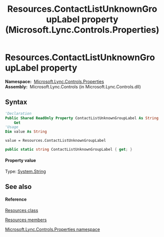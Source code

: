 ﻿---
title: Resources.ContactListUnknownGroupLabel property  (Microsoft.Lync.Controls.Properties)
TOCTitle: 'ContactListUnknownGroupLabel property '
ms:assetid: P:Microsoft.Lync.Controls.Properties.Resources.ContactListUnknownGroupLabel_DI_3_UC_OCS14MrefLyncWPF
ms:mtpsurl: https://msdn.microsoft.com/en-us/library/microsoft.lync.controls.properties.resources.contactlistunknowngrouplabel_di_3_uc_ocs14mreflyncwpf(v=office.15)
ms:contentKeyID: 48598425
ms.date: 07/28/2014
mtps_version: v=office.15
f1_keywords:
- Microsoft.Lync.Controls.Properties.Resources.ContactListUnknownGroupLabel
dev_langs:
- CSharp
- JScript
- VB
- other
---

# Resources.ContactListUnknownGroupLabel property

**Namespace:**  [Microsoft.Lync.Controls.Properties](microsoft-lync-controls-properties-namespace_1.md)  
**Assembly:**  Microsoft.Lync.Controls (in Microsoft.Lync.Controls.dll)

## Syntax

``` vb
'Declaration
Public Shared ReadOnly Property ContactListUnknownGroupLabel As String
    Get
'Usage
Dim value As String

value = Resources.ContactListUnknownGroupLabel
```

``` csharp
public static string ContactListUnknownGroupLabel { get; }
```

#### Property value

Type: [System.String](http://msdn2.microsoft.com/en-us/library/s1wwdcbf)  

## See also

#### Reference

[Resources class](resources-class-microsoft-lync-controls-properties_1.md)

[Resources members](resources-members-microsoft-lync-controls-properties_1.md)

[Microsoft.Lync.Controls.Properties namespace](microsoft-lync-controls-properties-namespace_1.md)

